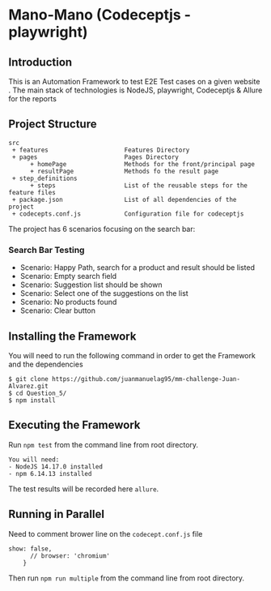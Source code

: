 # Mano-Mano  (Codeceptjs - playwright)

## Introduction
This is an Automation Framework to test E2E Test cases on a given website .
The main stack of technologies is NodeJS, playwright, Codeceptjs & Allure for the reports

## Project Structure

```
src
 + features                     Features Directory
 + pages                        Pages Directory
      + homePage                Methods for the front/principal page
      + resultPage              Methods fo the result page
 + step_definitions
      + steps                   List of the reusable steps for the feature files
 + package.json                 List of all dependencies of the project
 + codecepts.conf.js            Configuration file for codeceptjs
```

The project has 6 scenarios focusing on the search bar:

### Search Bar Testing
- Scenario: Happy Path, search for a product and result should be listed
- Scenario: Empty search field
- Scenario: Suggestion list should be shown
- Scenario: Select one of the suggestions on the list 
- Scenario:  No products found
- Scenario: Clear button

## Installing the Framework 
You will need to run the following command in order to get the Framework and the dependencies
```
$ git clone https://github.com/juanmanuelag95/mm-challenge-Juan-Alvarez.git
$ cd Question_5/
$ npm install
```

## Executing the Framework
Run `npm test` from the command line from root directory.

```
You will need:
- NodeJS 14.17.0 installed
- npm 6.14.13 installed
```

The test results will be recorded here `allure`.

## Running in Parallel
Need to comment brower line on the `codecept.conf.js` file 
```
show: false,
      // browser: 'chromium'
    }
```

Then run `npm run multiple` from the command line from root directory.